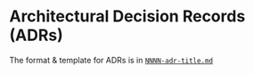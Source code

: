 # Architectural Decision Records (ADRs)
The format & template for ADRs is in [`NNNN-adr-title.md`](NNNN-adr-title.md)
